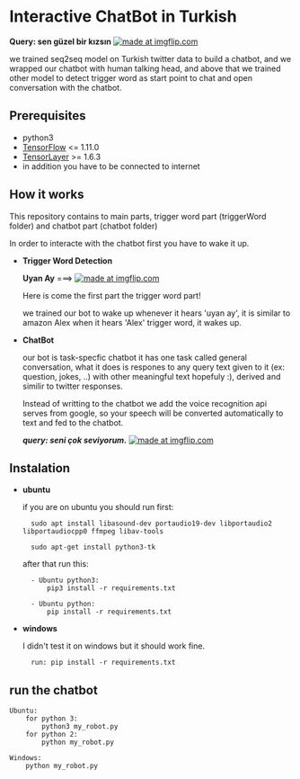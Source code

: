 
# Interactive ChatBot in Turkish



**Query: sen güzel bir kızsın** 
<a algin="center" href="https://imgflip.com/gif/2z3m1p"><img src="https://i.imgflip.com/2z3m1p.gif" title="made at imgflip.com"/></a>

we trained seq2seq model on Turkish twitter data to build a chatbot, and we wrapped our chatbot with human talking head, and above that we trained other model to detect trigger word as start point to chat and open conversation with the chatbot.  

## Prerequisites
- python3
- [TensorFlow](https://github.com/tensorflow/tensorflow) <= 1.11.0
- [TensorLayer](https://github.com/zsdonghao/tensorlayer) >= 1.6.3
- in addition you have to be connected to internet 

## How it works

This repository  contains to main parts, trigger word part (triggerWord folder) and chatbot part (chatbot folder)

In order to interacte with the chatbot first you have to wake it up.

- **Trigger Word Detection**

	**Uyan Ay** ===> <a algin="left" href="https://imgflip.com/gif/2z3kt9"><img src="https://i.imgflip.com/2z3kt9.gif" title="made at imgflip.com"/></a>

	Here is come the first part the trigger word part!

	we trained our bot to wake up whenever it hears 'uyan ay', it is similar to amazon Alex when it hears 'Alex' trigger word, it wakes up.

- **ChatBot**

	our bot is task-specfic chatbot it has one task called general conversation, what it does is respones to any query text given to it (ex: question, jokes, ..) with other meaningful text hopefuly :), derived and similir to twitter responses.

	Instead of writting to the chatbot we add the voice recognition api serves from google, so your speech will be converted automatically to text and fed to the chatbot.

	***query: seni çok seviyorum.***
<a href="https://imgflip.com/gif/2z3kw2"><img src="https://i.imgflip.com/2z3kw2.gif" title="made at imgflip.com"/></a>

## Instalation

- **ubuntu**

	if you are on ubuntu you should run first:     

		sudo apt install libasound-dev portaudio19-dev libportaudio2 libportaudiocpp0 ffmpeg libav-tools

		sudo apt-get install python3-tk 

	after that run this:

		- Ubuntu python3:
			pip3 install -r requirements.txt

		- Ubuntu python:
			pip install -r requirements.txt

- **windows**

	I didn't test it on windows but it should work fine.

		run: pip install -r requirements.txt

## run the chatbot
	Ubuntu:
		for python 3: 
			python3 my_robot.py
		for python 2:
			python my_robot.py

	Windows:
		python my_robot.py
